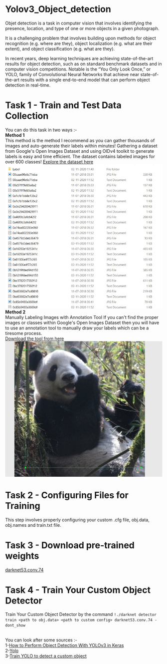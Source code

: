 # Yolov3_Object_detection


Objet detection is a task in computer vision that involves identifying the presence, location, and type of one or more objects in a given photograph.

It is a challenging problem that involves building upon methods for object recognition (e.g. where are they), object localization (e.g. what are their extent), and object classification (e.g. what are they).

In recent years, deep learning techniques are achieving state-of-the-art results for object detection, such as on standard benchmark datasets and in computer vision competitions. Notable is the “You Only Look Once,” or YOLO, family of Convolutional Neural Networks that achieve near state-of-the-art results with a single end-to-end model that can perform object detection in real-time.

# Task 1 - Train and Test Data Collection

You can do this task in two ways :-
<br>
**Method 1**<br>
This method is the method I recommend as you can gather thousands of images and auto-generate their labels within minutes! Gathering a dataset from Google's Open Images Dataset and using OIDv4 toolkit to generate labels is easy and time efficient. The dataset contains labeled images for over 600 classes!
[Explore the dataset here](https://storage.googleapis.com/openimages/web/index.html)
![My dataset](https://github.com/Satyam-kumar-yadav/Yolov3_Object_detection/blob/main/dataset.jpg)
<br>
**Method 2**
<br>
Manually Labeling Images with Annotation Tool
If you can't find the proper images or classes within Google's Open Images Dataset then you will have to use an annotation tool to manually draw your labels which can be a tiresome process.<br>
[Download the tool from here](https://tzutalin.github.io/labelImg/)
![Annotation tool](https://github.com/Satyam-kumar-yadav/Yolov3_Object_detection/blob/main/Annotation.jpg)

# Task 2 - Configuring Files for Training
This step involves properly configuring your custom .cfg file, obj.data, obj.names and train.txt file.

# Task 3 - Download pre-trained weights
[darknet53.conv.74](http://pjreddie.com/media/files/darknet53.conv.74)

# Task 4 - Train Your Custom Object Detector
Train Your Custom Object Detector by the command `!./darknet detector train <path to obj.data> <path to custom config> darknet53.conv.74 -dont_show`
<br>
<br>

You can look after some sources :-\
1-[How to Perform Object Detection With YOLOv3 in Keras](https://machinelearningmastery.com/how-to-perform-object-detection-with-yolov3-in-keras/)\
2-[Yolo](https://pjreddie.com/darknet/yolo/)\
3-[Train YOLO to detect a custom object](https://youtu.be/_FNfRtXEbr4)
